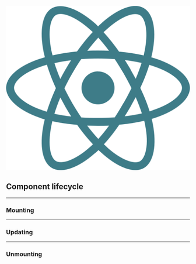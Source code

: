 <img src="img/react.svg" class="spin logo logo--small" />

## Component lifecycle

---

### Mounting

---

### Updating

---

### Unmounting
